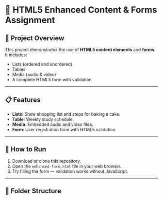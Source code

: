 # 📘 HTML5 Enhanced Content & Forms Assignment

## 📂 Project Overview
This project demonstrates the use of **HTML5 content elements** and **forms**.  
It includes:
- Lists (ordered and unordered)
- Tables
- Media (audio & video)
- A complete HTML5 form with validation

---

## 📋 Features
- **Lists**: Show shopping list and steps for baking a cake.
- **Table**: Weekly study schedule.
- **Media**: Embedded audio and video files.
- **Form**: User registration form with HTML5 validation.

---

## 🚀 How to Run
1. Download or clone this repository.
2. Open the `enhanced-form.html` file in your web browser.
3. Try filling the form — validation works without JavaScript.

---

## 📂 Folder Structure
